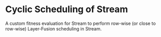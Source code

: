 # Cyclic Scheduling of Stream

A custom fitness evaluation for Stream to perform row-wise (or close to row-wise) Layer-Fusion scheduling in Stream.
